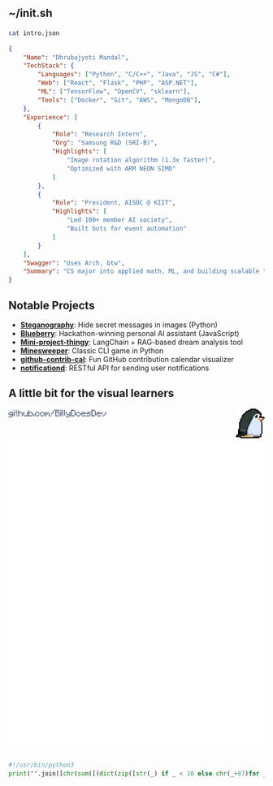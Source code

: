 <!-- Build a standout GitHub profile by creating a README.md for your GitHub profile repository. This README should clearly highlight your:

    ✅ Technical skills
    ✅ Notable projects
    ✅ Achievements and interests -->

## ~/init.sh

```sh
cat intro.json
```
```json
{
    "Name": "Dhrubajyoti Mandal",
    "TechStack": {
        "Languages": ["Python", "C/C++", "Java", "JS", "C#"],
        "Web": ["React", "Flask", "PHP", "ASP.NET"],
        "ML": ["TensorFlow", "OpenCV", "sklearn"],
        "Tools": ["Docker", "Git", "AWS", "MongoDB"],
    },
    "Experience": [
        {
            "Role": "Research Intern",
            "Org": "Samsung R&D (SRI-B)",
            "Highlights": [
                "Image rotation algorithm (1.3x faster)",
                "Optimized with ARM NEON SIMD"
            ]
        },
        {
            "Role": "President, AISOC @ KIIT",
            "Highlights": [
                "Led 100+ member AI society",
                "Built bots for event automation"
            ]
        }
    ],
    "Swagger": "Uses Arch, btw",
    "Summary": "CS major into applied math, ML, and building scalable tech."
}
```

## Notable Projects

- **[Steganography](https://github.com/BillyDoesDev/Steganography)**: Hide secret messages in images (Python)
- **[Blueberry](https://github.com/BillyDoesDev/blueberry)**: Hackathon-winning personal AI assistant (JavaScript)
- **[Mini-project-thingy](https://github.com/BillyDoesDev/mini-project-thingy)**: LangChain + RAG-based dream analysis tool
- **[Minesweeper](https://github.com/BillyDoesDev/minesweeper)**: Classic CLI game in Python
- **[github-contrib-cal](https://github.com/BillyDoesDev/github-contrib-cal)**: Fun GitHub contribution calendar visualizer
- **[notificationd](https://github.com/BillyDoesDev/notificationd)**: RESTful API for sending user notifications


[//]: # (https://github.com/lowlighter/metrics/blob/master/.github/readme/partials/documentation/setup/action.md)
[//]: # (yeah, go give it a read.. lul)

## A little bit for the visual learners

<img align="right" src="./assets/waddles.gif" alt="waddles" />
<img align="center" src="./assets/billydoesdev.png" alt="intro" />

![Metrics](/github-metrics.svg)

```python
#!/usr/bin/python3
print("".join([chr(sum([(dict(zip([str(_) if _ < 10 else chr(_+87)for _ in range(16)],[_ for _ in range(16)]))[c]<<_<<_<<_<<_)for _, c in enumerate("4834434b5221"[i:i+2][::-1])]))for i in range(0,len("4834434b5221"),2)]))
```
